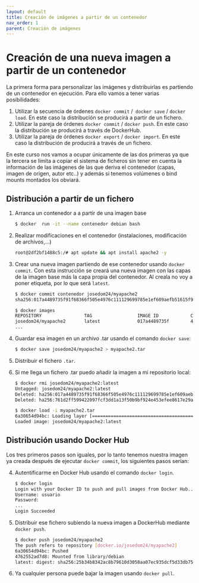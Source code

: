 ```yaml
---
layout: default
title: Creación de imágenes a partir de un contenedor
nav_order: 1
parent: Creación de imágenes
---
```

# Creación de una nueva imagen a partir de un contenedor

La primera forma para personalizar las imágenes y distribuirlas es partiendo de un contenedor en ejecución. Para ello vamos a tener varias posibilidades:


1. Utilizar la secuencia de órdenes `docker commit` /` docker save` / `docker load`. En este caso la distribución se producirá a partir de un fichero.
2. Utilizar la pareja de órdenes `docker commit` / `docker push`. En este caso la distribución se producirá a través de DockerHub.
3. Utilizar la pareja de órdenes `docker export` / `docker import`. En este caso la distribución de producirá a través de un fichero.

En este curso nos vamos a ocupar  únicamente de las dos primeras ya que la tercera se limita a copiar el sistema de ficheros sin tener en cuenta la información de las imágenes de las que deriva el contenedor (capas, imagen de origen, autor etc..) y además si tenemos volúmenes o bind mounts montados los obviará.



## Distribución a partir de un fichero

1. Arranca un contenedor a a partir de una imagen base

    ```bash
    $ docker  run -it --name contenedor debian bash
    ```

2. Realizar modificaciones en el contenedor (instalaciones, modificación de archivos,...)

    ```bash
    root@2df2bf1488c5:/# apt update && apt install apache2 -y
    ```

3. Crear una nueva imagen partiendo de ese contenedor usando `docker commit`. Con esta instrucción se creará una nueva imagen con las capas de la imagen base más la capa propia del contenedor. Al creala no voy a poner etiqueta, por lo que será `latest`.

    ```bash
    $ docker commit contenedor josedom24/myapache2
    sha256:017a4489735f91f68366f505e4976c111129699785e1ef609aefb51615f98fc4

    $ docker images
    REPOSITORY                TAG                 IMAGE ID            CREATED             SIZE
    josedom24/myapache2       latest              017a4489735f        44 seconds ago      243MB
    ...
    ```

4. Guardar esa imagen en un archivo .tar usando el comando `docker save`:

    ```bash    
    $ docker save josedom24/myapache2 > myapache2.tar
    ```

5. Distribuir el fichero `.tar`.

6. Si me llega un fichero .tar puedo añadir la imagen a mi repositorio local:

    ```bash
    $ docker rmi josedom24/myapache2:latest 
    Untagged: josedom24/myapache2:latest
    Deleted: ha256:017a4489735f91f68366f505e4976c111129699785e1ef609aeb51615f98fc4
    Deleted: ha256:761d2ff599422097fcf3dd1a13f50b9bf924e453efee8617e29a78602efcf21
    
    $ docker load -i myapache2.tar          
    6a30654d94bc: Loading layer [==================================================>]  132.4MB/132.4MB
    Loaded image: josedom24/myapache2:latest
    ```
## Distribución usando Docker Hub

Los tres primeros pasos son iguales, por lo tanto tenemos nuestra imagen ya creada después de ejecutar `docker commit`, los siguientes pasos serían:

4. Autentificarme en Docker Hub usando el comando `docker login`.

    ```bash
    $ docker login 
    Login with your Docker ID to push and pull images from Docker Hub...
    Username: usuario
    Password: 
    ...
    Login Succeeded
    ```

5. Distribuir ese fichero subiendo la nueva imagen a DockerHub mediante `docker push`.

    ```bash
    $ docker push josedom24/myapache2
    The push refers to repository [docker.io/josedom24/myapache2]
    6a30654d94bc: Pushed 
    4762552ad7d8: Mounted from library/debian 
    latest: digest: sha256:25b34b8342ac8b79610d3058aa07ec935dcf5d33db7544da9a216050e1d2077a size: 741
    ```

6. Ya cualquier persona puede bajar la imagen usando `docker pull`.


